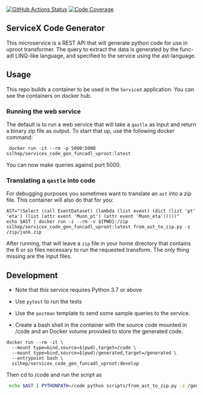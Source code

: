 [![GitHub Actions Status](https://github.com/ssl-hep/ServiceX_Code_Generator_FuncADL_xAOD/workflows/CI/CD/badge.svg)](https://github.com/ssl-hep/ServiceX_Code_Generator_FuncADL_xAOD/actions)
[![Code Coverage](https://codecov.io/gh/ssl-hep/ServiceX_Code_Generator_FuncADL_xAOD/graph/badge.svg)](https://codecov.io/gh/ssl-hep/ServiceX_Code_Generator_FuncADL_xAOD)


ServiceX Code Generator
-----------------------
This microservice is a REST API that will generate python code for use in 
uproot transformer. The query to extract the data is generated by the 
func-adl LINQ-like language, and specified to the service using the ast-language.

Usage
-----
This repo builds a container to be used in the `ServiceX` application. You can 
see the containers on docker hub.

### Running the web service

The default is to run a web service that will take a `qastle` as input and 
return a binary zip file as output. To start that up, use the following 
docker command:

```
 docker run -it --rm -p 5000:5000  sslhep/servicex_code_gen_funcadl_uproot:latest
```

You can now make queries against port 5000.

### Translating a `qastle` into code
For debugging purposes you sometimes want to translate an `ast` into a zip file. 
This container will also do that for you:

```
AST="(Select (call EventDataset) (lambda (list event) (dict (list 'pt' 'eta') (list (attr event 'Muon_pt') (attr event 'Muon_eta')))))" 
echo $AST | docker run -i --rm -v ${PWD}:/zip sslhep/servicex_code_gen_funcadl_uproot:latest from_ast_to_zip.py -z /zip/junk.zip
```

After running, that will leave a `zip` file in your home directory that contains 
the 6 or so files necessary to run the requested transform. The only thing 
missing are the input files.



Development
-----------
- Note that this service requires Python 3.7 or above
- Use `pytest` to run the tests
- Use the `postman` template to send some sample queries to the service.

- Create a bash shell in the container with the source code mounted in /code
and an Docker volume provided to store the generated code.

```
docker run --rm -it \
  --mount type=bind,source=$(pwd),target=/code \
  --mount type=bind,source=$(pwd)/generated,target=/generated \
  --entrypoint bash \
  sslhep/servicex_code_gen_funcadl_uproot:develop 
```

Then cd to /code and run the script as
```bash
 echo $AST | PYTHONPATH=/code python scripts/from_ast_to_zip.py -z /generated/foo.zip --uproot
```


